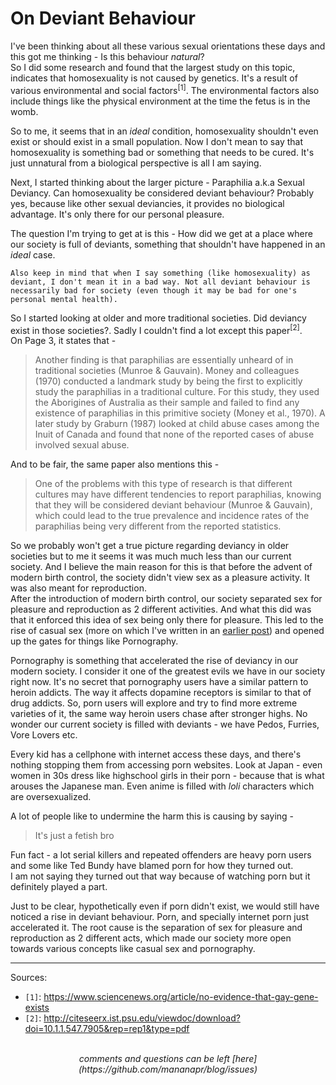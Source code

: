 # On Deviant Behaviour

I've been thinking about all these various sexual orientations these days and this got me thinking - Is this behaviour *natural*?
<br>
So I did some research and found that the largest study on this topic, indicates that homosexuality is not caused by genetics. It's a result of various
environmental and social factors<sup>[1]</sup>. The environmental factors also include things like the physical environment at the time the fetus is in the womb.

So to me, it seems that in an *ideal* condition, homosexuality shouldn't even exist or should exist in a small population. Now I don't mean to say that
homosexuality is something bad or something that needs to be cured. It's just unnatural from a biological perspective is all I am saying.

Next, I started thinking about the larger picture - Paraphilia a.k.a Sexual Deviancy. Can homosexuality be considered deviant behaviour? Probably yes, because
like other sexual deviancies, it provides no biological advantage. It's only there for our personal pleasure.

The question I'm trying to get at is this - How did we get at a place where our society is full of deviants, something that shouldn't have happened in an *ideal* case.

```
Also keep in mind that when I say something (like homosexuality) as deviant, I don't mean it in a bad way. Not all deviant behaviour is necessarily bad for society (even though it may be bad for one's personal mental health).
```

So I started looking at older and more traditional societies. Did deviancy exist in those societies?. Sadly I couldn't find a lot except this paper<sup>[2]</sup>.
<br>
On Page 3, it states that -

<blockquote>
Another finding is that paraphilias are essentially unheard of in traditional societies (Munroe & Gauvain).
Money and colleagues (1970) conducted a landmark study by being the first to explicitly study the paraphilias in a traditional culture.
For this study, they used the Aborigines of Australia as their sample and failed to find any existence of paraphilias in this primitive society (Money et al., 1970).
A later study by Graburn (1987) looked at child abuse cases among the Inuit of Canada and found that none of the reported cases of abuse involved sexual abuse.
</blockquote>

And to be fair, the same paper also mentions this -

<blockquote>
One of the problems with this type of research is that different cultures may have different tendencies to report paraphilias, knowing that they will be considered deviant behaviour (Munroe & Gauvain),
which could lead to the true prevalence and incidence rates of the paraphilias being very different from the reported statistics.
</blockquote>

So we probably won't get a true picture regarding deviancy in older societies but to me it seems it was much much less than our current society. And I believe the main reason for this is
that before the advent of modern birth control, the society didn't view sex as a pleasure activity. It was also meant for reproduction.
<br>
After the introduction of modern birth control, our society separated sex for pleasure and reproduction as 2 different activities. And what this did was that it enforced this idea of
sex being only there for pleasure. This led to the rise of casual sex (more on which I've written in an [earlier post](/coomers.html)) and opened up the gates for things like Pornography.

Pornography is something that accelerated the rise of deviancy in our modern society. I consider it one of the greatest evils we have in our society right now.
It's no secret that pornography users have a similar pattern to heroin addicts. The way it affects dopamine receptors is similar to that of drug addicts. 
So, porn users will explore and try to find more extreme varieties of it, the same way heroin users chase after stronger highs.
No wonder our current society is filled with deviants - we have Pedos, Furries, Vore Lovers etc.

Every kid has a cellphone with internet access these days, and there's nothing stopping them from accessing porn websites.
Look at Japan - even women in 30s dress like highschool girls in their porn - because that is what arouses the Japanese man. Even anime is filled with *loli* characters which are oversexualized.

A lot of people like to undermine the harm this is causing by saying -

<blockquote>
It's just a fetish bro
</blockquote>

Fun fact - a lot serial killers and repeated offenders are heavy porn users and some like Ted Bundy have blamed porn for how they turned out.
<br>
I am not saying they turned out that way because of watching porn but it definitely played a part.

Just to be clear, hypothetically even if porn didn't exist, we would still have noticed a rise in deviant behaviour. Porn, and specially internet porn just accelerated it.
The root cause is the separation of sex for pleasure and reproduction as 2 different acts, which made our society more open towards various concepts like casual sex and pornography.

---

Sources:

- `[1]`: <https://www.sciencenews.org/article/no-evidence-that-gay-gene-exists>
- `[2]`: <http://citeseerx.ist.psu.edu/viewdoc/download?doi=10.1.1.547.7905&rep=rep1&type=pdf>

<br>
<center><i>
comments and questions can be left [here](https://github.com/mananapr/blog/issues)
</i></center>
